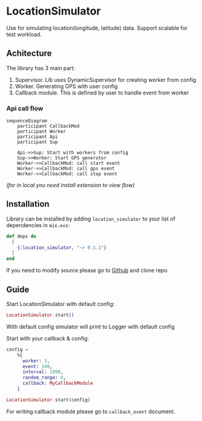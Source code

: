 # LocationSimulator

Use for simulating location(longitude, latitude) data. Support scalable for test workload.

## Achitecture

The library has 3 main part:

1. Supervisor. Lib uses DynamicSupervisor for creating worker from config
2. Worker. Generating GPS with user config
3. Callback module. This is defined by user to handle event from worker

### Api call flow

```mermaid
sequenceDiagram
    participant CallbackMod
    participant Worker
    participant Api
    participant Sup

    Api->>Sup: Start with workers from config
    Sup->>Worker: Start GPS generator
    Worker->>CallbackMod: call start event
    Worker->>CallbackMod: call gps event
    Worker->>CallbackMod: call stop event
```

*(for in local you need install extension to view flow)*

## Installation

Library can be installed
by adding `location_simulator` to your list of dependencies in `mix.exs`:

```elixir
def deps do
  [
    {:location_simulator, "~> 0.1.1"}
  ]
end
```

If you need to modify source please go to [Github](https://github.com/ohhi-vn/location_simulator) and clone repo.

## Guide

Start LocationSimulator with default config:

```elixir
LocationSimulator.start()
```

With default config simulator will print to Logger with default config

Start with your callback & config:

```elixir
config =
    %{
      worker: 3,
      event: 100,
      interval: 1000,
      random_range: 0,
      callback: MyCallbackModule
    }

LocationSimulator.start(config)
```

For writing callback module please go to `callback_event` document.
